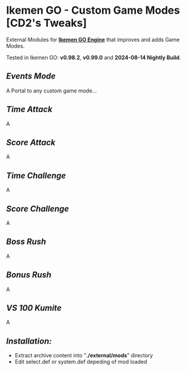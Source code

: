 # Ikemen GO - Custom Game Modes [CD2's Tweaks]

External Modules for [**Ikemen GO Engine**](https://github.com/ikemen-engine/Ikemen-GO) that improves and adds Game Modes.

Tested in Ikemen GO: **v0.98.2**, **v0.99.0** and **2024-08-14 Nightly Build**.

##  _Events Mode_
A Portal to any custom game mode...

##  _Time Attack_
A

##  _Score Attack_
A

##  _Time Challenge_
A

##  _Score Challenge_
A

##  _Boss Rush_
A

##  _Bonus Rush_
A

##  _VS 100 Kumite_
A

##  _Installation:_
- Extract archive content into "**./external/mods**" directory
- Edit select.def or system.def depeding of mod loaded
